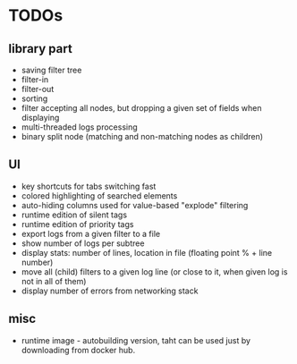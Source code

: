 # TODOs

## library part

* saving filter tree
* filter-in
* filter-out
* sorting
* filter accepting all nodes, but dropping a given set of fields when displaying
* multi-threaded logs processing
* binary split node (matching and non-matching nodes as children)


## UI

* key shortcuts for tabs switching fast
* colored highlighting of searched elements
* auto-hiding columns used for value-based "explode" filtering
* runtime edition of silent tags
* runtime edition of priority tags
* export logs from a given filter to a file
* show number of logs per subtree
* display stats: number of lines, location in file (floating point % + line number)
* move all (child) filters to a given log line (or close to it, when given log is not in all of them)
* display number of errors from networking stack


## misc

* runtime image - autobuilding version, taht can be used just by downloading from docker hub.
